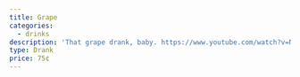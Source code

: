 ```yaml
---
title: Grape
categories:
  - drinks
description: 'That grape drank, baby. https://www.youtube.com/watch?v=NuTjQLfU6Gk'
type: Drank
price: 75¢
---
```


